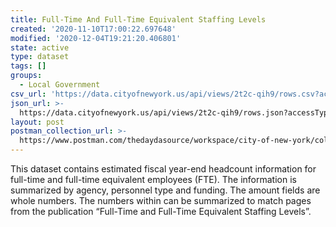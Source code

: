 ```yaml
---
title: Full-Time And Full-Time Equivalent Staffing Levels
created: '2020-11-10T17:00:22.697648'
modified: '2020-12-04T19:21:20.406801'
state: active
type: dataset
tags: []
groups:
  - Local Government
csv_url: 'https://data.cityofnewyork.us/api/views/2t2c-qih9/rows.csv?accessType=DOWNLOAD'
json_url: >-
  https://data.cityofnewyork.us/api/views/2t2c-qih9/rows.json?accessType=DOWNLOAD
layout: post
postman_collection_url: >-
  https://www.postman.com/thedaydasource/workspace/city-of-new-york/collection/15909983-a10fa1fd-3197-4316-9274-985b5875c2fe
---
```

This dataset contains estimated fiscal year-end headcount information for full-time and full-time equivalent employees (FTE).  The information is summarized by agency, personnel type and funding.  The amount fields are whole numbers.  The numbers within can be summarized to match pages from the publication “Full-Time and Full-Time Equivalent Staffing Levels”.
